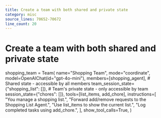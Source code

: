 ```yaml
---
title: Create a team with both shared and private state
category: misc
source_lines: 70652-70672
line_count: 20
---
```


# Create a team with both shared and private state
shopping_team = Team(
    name="Shopping Team",
    mode="coordinate",
    model=OpenAIChat(id="gpt-4o-mini"),
    members=[shopping_agent],
    # Shared state - accessible by all members
    team_session_state={"shopping_list": []},
    # Team's private state - only accessible by team
    session_state={"chores": []},
    tools=[list_items, add_chore],
    instructions=[
        "You manage a shopping list.",
        "Forward add/remove requests to the Shopping List Agent.",
        "Use list_items to show the current list.",
        "Log completed tasks using add_chore.",
    ],
    show_tool_calls=True,
)

